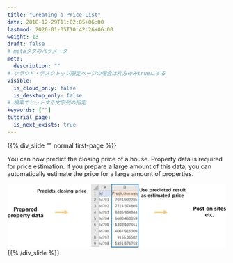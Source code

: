 ```yaml
---
title: "Creating a Price List"
date: 2018-12-29T11:02:05+06:00
lastmod: 2020-01-05T10:42:26+06:00
weight: 13
draft: false
# metaタグのパラメータ
meta:
  description: ""
# クラウド・デスクトップ限定ページの場合は片方のみtrueにする
visible:
  is_cloud_only: false
  is_desktop_only: false
# 検索でヒットする文字列の指定
keywords: [""]
tutorial_page:
  is_next_exists: true
---
```


{{% div_slide "" normal first-page %}}

You can now predict the closing price of a house.
Property data is required for price estimation. If you prepare a large amount of this data, you can automatically estimate the price for a large amount of properties.

![](../img_en/t_slide20.png)
{{% /div_slide %}}
